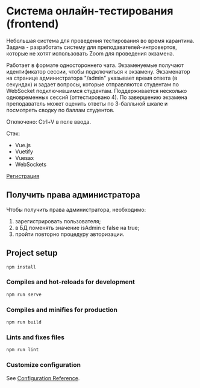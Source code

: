 # Система онлайн-тестирования (frontend)
Небольшая система для проведения тестирования во время карантина. Задача - разработать систему для преподавателей-интровертов, которые не хотят использовать Zoom для проведения экзамена.

Работает в формате одностороннего чата. Экзаменуемые получают идентификатор сессии, чтобы подключиться к экзамену. Экзаменатор на странице администратора "/admin" указывает время ответа (в секундах) и задает вопросы, которые отправляются студентам по WebSocket подключившимся студентам. Поддерживается несколько одновременных сессий (оттестировано 4). По завершению экзамена преподаватель может оценить ответы по 3-балльной шкале и посмотреть сводку по баллам студентов.

Отключено: Ctrl+V в поле ввода.

Стэк:
 - Vue.js
 - Vuetify
 - Vuesax
 - WebSockets

[Регистрация](https://raw.githubusercontent.com/alialek/online-proctor/master/0.png)


## Получить права администратора
Чтобы получить права администратора, необходимо:
  1. зарегистрировать пользователя;
  2. в БД поменять значение isAdmin с false на true;
  3. пройти повторно процедуру авторизации.


## Project setup
```
npm install
```

### Compiles and hot-reloads for development
```
npm run serve
```

### Compiles and minifies for production
```
npm run build
```

### Lints and fixes files
```
npm run lint
```

### Customize configuration
See [Configuration Reference](https://cli.vuejs.org/config/).
